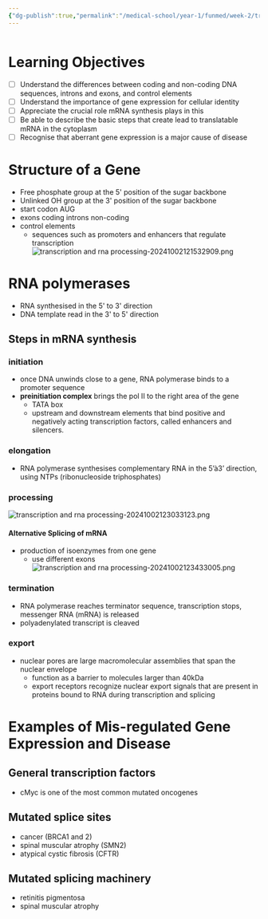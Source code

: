 ```yaml
---
{"dg-publish":true,"permalink":"/medical-school/year-1/funmed/week-2/transcription-and-rna-processing/","tags":["funmed"]}
---
```


```table-of-contents
```
# Learning Objectives
- [ ] Understand the differences between coding and non-coding DNA sequences, introns and exons, and control elements
- [ ] Understand the importance of gene expression for cellular identity
- [ ] Appreciate the crucial role mRNA synthesis plays in this
- [ ] Be able to describe the basic steps that create lead to translatable mRNA in the cytoplasm
- [ ] Recognise that aberrant gene expression is a major cause of disease

# Structure of a Gene
- Free phosphate group at the 5' position of the sugar backbone
- Unlinked OH group at the 3' position of the sugar backbone
- start codon AUG
- exons coding introns non-coding
- control elements
	- sequences such as promoters and enhancers that regulate transcription
![transcription and rna processing-20241002121532909.png](/img/user/Medical%20School/Year%201/funmed/week%202/attachments/transcription%20and%20rna%20processing-20241002121532909.png)

# RNA polymerases
- RNA synthesised in the 5' to 3' direction
- DNA template read in the 3' to 5' direction

## Steps in mRNA synthesis
### initiation
- once DNA unwinds close to a gene, RNA polymerase binds to a promoter sequence
- **preinitiation complex** brings the pol II to the right area of the gene
	- TATA box
	- upstream and downstream elements that bind positive and negatively acting transcription factors, called enhancers and silencers.
### elongation
- RNA polymerase synthesises complementary RNA in the 5’à3’ direction, using NTPs (ribonucleoside triphosphates)

### processing
![transcription and rna processing-20241002123033123.png](/img/user/Medical%20School/Year%201/funmed/week%202/attachments/transcription%20and%20rna%20processing-20241002123033123.png)
#### Alternative Splicing of mRNA
- production of isoenzymes from one gene
	- use different exons
	![transcription and rna processing-20241002123433005.png](/img/user/Medical%20School/Year%201/funmed/week%202/attachments/transcription%20and%20rna%20processing-20241002123433005.png)

### termination
- RNA polymerase reaches terminator sequence, transcription stops, messenger RNA (mRNA) is released
- polyadenylated transcript is cleaved
### export
- nuclear pores are large macromolecular assemblies that span the nuclear envelope
	- function as a barrier to molecules larger than 40kDa
	- export receptors recognize nuclear export signals that are present in proteins bound to RNA during transcription and splicing

# Examples of Mis-regulated Gene Expression and Disease
## General transcription factors
- cMyc is one of the most common mutated oncogenes
## Mutated splice sites
- cancer (BRCA1 and 2)
- spinal muscular atrophy (SMN2)
- atypical cystic fibrosis (CFTR)
## Mutated splicing machinery
- retinitis pigmentosa
- spinal muscular atrophy